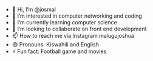 - 👋 Hi, I’m @josmal
- 👀 I’m interested in computer networking and coding 
- 🌱 I’m currently learning computer science 
- 💞️ I’m looking to collaborate on front end development 
- 📫 How to reach me via Instagram malugujoshua 
- 😄 Pronouns: Kiswahili and English 
- ⚡ Fun fact: Football game and movies 

<!---
josmal/josmal is a ✨ special ✨ repository because its `README.md` (this file) appears on your GitHub profile.
You can click the Preview link to take a look at your changes.
--->
